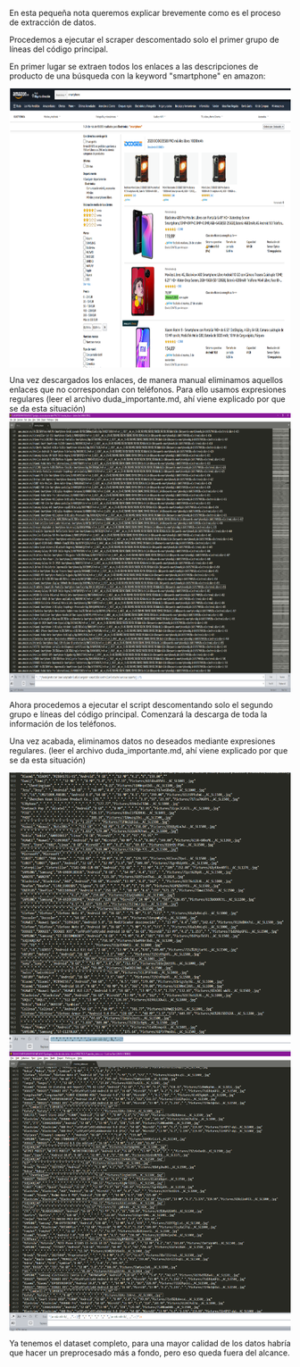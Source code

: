 En esta pequeña nota queremos explicar brevemente como es el proceso de extracción de datos.  

Procedemos a ejecutar el scraper descomentado solo el primer grupo de líneas del código principal.

En primer lugar se extraen todos los enlaces a las descripciones de producto de una búsqueda con la keyword "smartphone" en amazon:

<img align="center" width="1200" height="500" src="/imagenes wiki/amazon_search.png">


Una vez descargados los enlaces, de manera manual eliminamos aquellos enlaces que no correspondan con teléfonos.
Para ello usamos expresiones regulares
(leer el archivo duda_importante.md, ahí viene explicado por que se da esta situación)
<img align="center"  width="1200" height="500" src="/imagenes wiki/limpiado_enlaces.png">


Ahora procedemos a ejecutar el script descomentando solo el segundo grupo e líneas del código principal.
Comenzará la descarga de toda la información de los teléfonos.

Una vez acabada, eliminamos datos no deseados mediante expresiones regulares.
(leer el archivo duda_importante.md, ahí viene explicado por que se da esta situación)


<img align="center"  width="1200" height="500" src="/imagenes wiki/limpiado_datos_incompletos.png">

<img align="center" width="1200" height="500" src="/imagenes wiki/limpiado_datos_incompletos2.png">

Ya tenemos el dataset completo, para una mayor calidad de los datos habría que hacer un preprocesado más a fondo, pero eso queda fuera del alcance.
